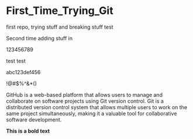 # First_Time_Trying_Git
first repo, trying stuff and breaking stuff
 test

 Second time adding stuff in

 123456789

 test test

 abc123def456

 !@#$%^&*()

 GitHub is a web-based platform that allows users to manage and collaborate on software projects using Git version control. Git is a distributed version control system that allows multiple users to work on the same project simultaneously, making it a valuable tool for collaborative software development.

 **This is a bold text**